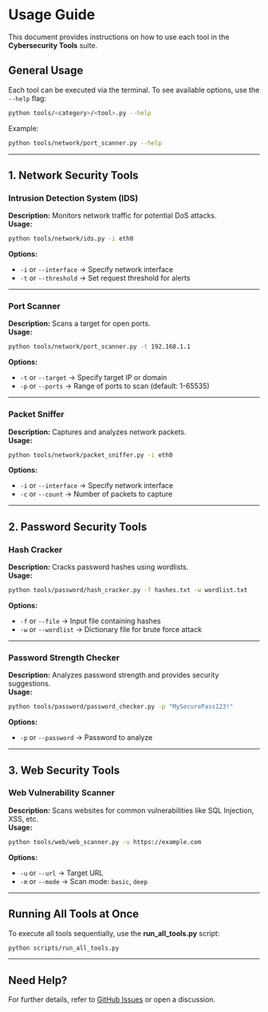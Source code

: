# **Usage Guide**  
This document provides instructions on how to use each tool in the **Cybersecurity Tools** suite.  

## **General Usage**  
Each tool can be executed via the terminal. To see available options, use the `--help` flag:  
```bash
python tools/<category>/<tool>.py --help
```
Example:  
```bash
python tools/network/port_scanner.py --help
```

---

## **1. Network Security Tools**  

### **Intrusion Detection System (IDS)**  
**Description:** Monitors network traffic for potential DoS attacks.  
**Usage:**  
```bash
python tools/network/ids.py -i eth0
```
**Options:**  
- `-i` or `--interface` → Specify network interface  
- `-t` or `--threshold` → Set request threshold for alerts  

---

### **Port Scanner**  
**Description:** Scans a target for open ports.  
**Usage:**  
```bash
python tools/network/port_scanner.py -t 192.168.1.1
```
**Options:**  
- `-t` or `--target` → Specify target IP or domain  
- `-p` or `--ports` → Range of ports to scan (default: 1-65535)  

---

### **Packet Sniffer**  
**Description:** Captures and analyzes network packets.  
**Usage:**  
```bash
python tools/network/packet_sniffer.py -i eth0
```
**Options:**  
- `-i` or `--interface` → Specify network interface  
- `-c` or `--count` → Number of packets to capture  

---

## **2. Password Security Tools**  

### **Hash Cracker**  
**Description:** Cracks password hashes using wordlists.  
**Usage:**  
```bash
python tools/password/hash_cracker.py -f hashes.txt -w wordlist.txt
```
**Options:**  
- `-f` or `--file` → Input file containing hashes  
- `-w` or `--wordlist` → Dictionary file for brute force attack  

---

### **Password Strength Checker**  
**Description:** Analyzes password strength and provides security suggestions.  
**Usage:**  
```bash
python tools/password/password_checker.py -p "MySecurePass123!"
```
**Options:**  
- `-p` or `--password` → Password to analyze  

---

## **3. Web Security Tools**  

### **Web Vulnerability Scanner**  
**Description:** Scans websites for common vulnerabilities like SQL Injection, XSS, etc.  
**Usage:**  
```bash
python tools/web/web_scanner.py -u https://example.com
```
**Options:**  
- `-u` or `--url` → Target URL  
- `-m` or `--mode` → Scan mode: `basic`, `deep`  

---

## **Running All Tools at Once**  
To execute all tools sequentially, use the **run_all_tools.py** script:  
```bash
python scripts/run_all_tools.py
```

---

## **Need Help?**  
For further details, refer to [GitHub Issues](https://github.com/GZ30eee/cybersecurity-tools/issues) or open a discussion.  